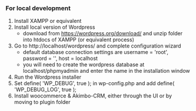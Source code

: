 ### For local development
1. Install XAMPP or equivalent
2. Install local version of Wordpress
    - download from https://wordpress.org/download/ and unzip folder into htdocs of XAMPP (or equivalent process)
3. Go to http://localhost/wordpress/ and complete configuration wizard
    - default database connection settings are username = 'root', password = '', host = localhost
    - you will need to create the wordpress database at localhost/phpmyadmin and enter the name in the installation window
4. Run the Wordpress installer
5. Set define( 'WP_DEBUG', true ); in wp-config.php and add define( 'WP_DEBUG_LOG', true );
6. Install woocommerce & Akimbo-CRM, either through the UI or by moving to plugin folder